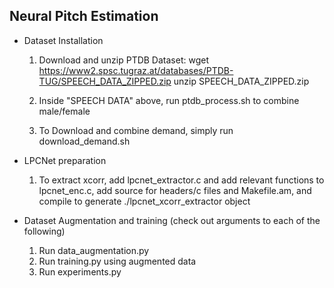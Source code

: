 ## Neural Pitch Estimation

- Dataset Installation
    1. Download and unzip PTDB Dataset:
        wget https://www2.spsc.tugraz.at/databases/PTDB-TUG/SPEECH_DATA_ZIPPED.zip
        unzip SPEECH_DATA_ZIPPED.zip
    
    2. Inside "SPEECH DATA" above, run ptdb_process.sh to combine male/female

    3. To Download and combine demand, simply run download_demand.sh

- LPCNet preparation
    1. To extract xcorr, add lpcnet_extractor.c and add relevant functions to lpcnet_enc.c, add source for headers/c files and Makefile.am, and compile to generate ./lpcnet_xcorr_extractor object

- Dataset Augmentation and training (check out arguments to each of the following)
    1. Run data_augmentation.py 
    2. Run training.py using augmented data
    3. Run experiments.py